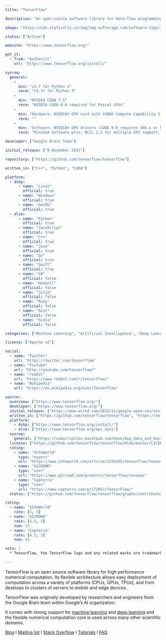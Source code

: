 ```yaml
---
title: "TensorFlow"

description: "An open-source software library for data-flow programming and machine learning applications such as neural networks"

image: "https://cdn.statically.io/img/img.softorage.com/software-logo/tensorflow.png?h=64"

status: ["Active"]

website: "https://www.tensorflow.org/"

get_it:
  - from: "Authentic"
    url: "https://www.tensorflow.org/install/"

sysreq:
  general:
    -
      min: "v2.7 for Python 2"
      recm: "v3.3+ for Python 3"
    -
      min: "NVIDIA CUDA 7.5"
      recm: "NVIDIA CUDA 8.0 required for Pascal GPUs"
    -
      min: "Hardware: NVIDIA® GPU card with CUDA® Compute Capability 3.5 or higher"
      recm: ""
    -
      min: "Software: NVIDIA® GPU drivers —CUDA 9.0 requires 384.x or higher, CUDA® Toolkit —TensorFlow supports CUDA 9.0, CUPTI ships with the CUDA Toolkit, cuDNN SDK (>= 7.2)"
      recm: "Minimum Software plus: NCCL 2.2 for multiple GPU support, TensorRT 4.0 to improve latency and throughput for inference on some models"

developer: ["Google Brain Team"]

initial_release: ["9 November 2015"]

repository: ["https://github.com/tensorflow/tensorflow"]

written_in: ["C++", "Python", "CUDA"]

platform:
  - dskp:
      - name: "Linux"
        official: true
      - name: "Windows"
        official: true
      - name: "macOS"
        official: true
  - else:
      - name: "Python"
        official: true
      - name: "JavaScript"
        official: true
      - name: "C++"
        official: true
      - name: "Java"
        official: true
      - name: "Go"
        official: true
      - name: "Swift"
        official: true
      - name: "C#"
        official: false
      - name: "Haskell"
        official: false
      - name: "Julia"
        official: false
      - name: "Ruby"
        official: false
      - name: "Rust"
        official: false
      - name: "Scala"
        official: false

categories: ["Machine Learning", "Artificial Intelligence", "Deep Learning", "Framework"]

license: ["Apache v2"]

social:
  - name: "Twitter"
    url: "https://twitter.com/tensorflow"
  - name: "YouTube"
    url: "http://youtube.com/tensorflow/"
  - name: "reddit"
    url: "https://www.reddit.com/r/tensorflow/"
  - name: "Wikipedia"
    url: "https://en.wikipedia.org/wiki/TensorFlow"

source:
  overview: ["https://www.tensorflow.org/"]
  developer: ["https://www.tensorflow.org/"]
  initial_release: ["https://www.wired.com/2015/11/google-open-sources-its-artificial-intelligence-engine/"]
  written_in: ["https://github.com/tensorflow/tensorflow", "https://en.wikipedia.org/w/index.php?title=TensorFlow&oldid=878912059"]
  platform:
    - dskp: ["https://www.tensorflow.org/install/"]
    - else: ["https://www.tensorflow.org/api_docs"]
  sysreq:
    general: ["https://subscription.packtpub.com/book/big_data_and_business_intelligence/9781786469786/2/ch02lvl1sec18/requirements-for-running-tensorflow-with-gpu-from-nvidia", "https://www.tensorflow.org/install/gpu"]
  license: ["https://github.com/tensorflow/tensorflow/blob/master/LICENSE"]
  rating:
    - name: "InfoWorld"
      type: "expert"
      url: "https://www.infoworld.com/article/3250165/tensorflow/tensorflow-review-the-best-deep-learning-library-gets-better.html"
    - name: "G2CROWD"
      type: "user"
      url: "https://www.g2crowd.com/products/tensorflow/reviews"
    - name: "Capterra"
      type: "user"
      url: "https://www.capterra.com/p/171057/TensorFlow/"
  status: ["https://github.com/tensorflow/tensorflow/graphs/contributors", "https://medium.com/tensorflow"]

rating:
  - name: "InfoWorld"
    rate: [5, 5]
  - name: "G2CROWD"
    rate: [4.5, 5]
    num: 23
  - name: "Capterra"
    rate: [4.5, 5]
    num: 43

note: |
  * TensorFlow, the TensorFlow logo and any related marks are trademarks of Google Inc.
  
---
```

  TensorFlow is an open source software library for high performance numerical computation. Its flexible architecture allows easy deployment of computation across a variety of platforms (CPUs, GPUs, TPUs), and from desktops to clusters of servers to mobile and edge devices.
  
  TensorFlow was originally developed by researchers and engineers from the Google Brain team within Google’s AI organization.
  
  It comes with strong support for [machine learning](/categories/machine-learning) and [deep learning](/categories/deep-learning) and the flexible numerical computation core is used across many other scientific domains.
  
  [Blog](https://medium.com/tensorflow)  I  [Mailing list](https://www.tensorflow.org/community/lists)  I  [Stack Overflow](https://stackoverflow.com/questions/tagged/tensorflow)  I  [Tutorials](https://www.tensorflow.org/tutorials/)  I  [FAQ](https://www.tensorflow.org/guide/faq)

